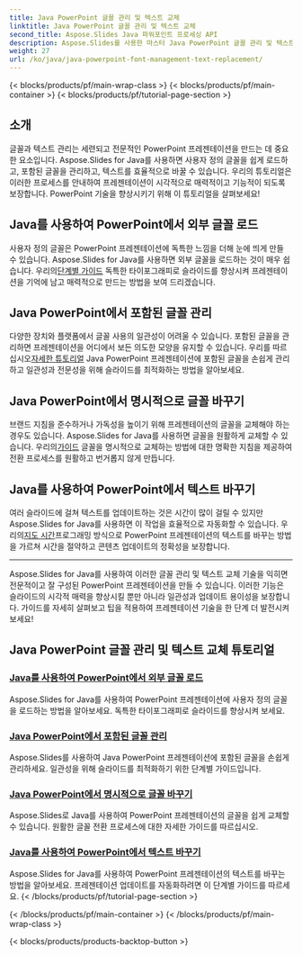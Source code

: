 ```yaml
---
title: Java PowerPoint 글꼴 관리 및 텍스트 교체
linktitle: Java PowerPoint 글꼴 관리 및 텍스트 교체
second_title: Aspose.Slides Java 파워포인트 프로세싱 API
description: Aspose.Slides를 사용한 마스터 Java PowerPoint 글꼴 관리 및 텍스트 대체. 사용자 정의 글꼴을 로드하고, 포함된 글꼴을 관리하고, 텍스트를 원활하게 바꾸는 방법을 알아보세요.
weight: 27
url: /ko/java/java-powerpoint-font-management-text-replacement/
---
```


{< blocks/products/pf/main-wrap-class >}
{< blocks/products/pf/main-container >}
{< blocks/products/pf/tutorial-page-section >}

## 소개

글꼴과 텍스트 관리는 세련되고 전문적인 PowerPoint 프레젠테이션을 만드는 데 중요한 요소입니다. Aspose.Slides for Java를 사용하면 사용자 정의 글꼴을 쉽게 로드하고, 포함된 글꼴을 관리하고, 텍스트를 효율적으로 바꿀 수 있습니다. 우리의 튜토리얼은 이러한 프로세스를 안내하여 프레젠테이션이 시각적으로 매력적이고 기능적이 되도록 보장합니다. PowerPoint 기술을 향상시키기 위해 이 튜토리얼을 살펴보세요!

## Java를 사용하여 PowerPoint에서 외부 글꼴 로드
 사용자 정의 글꼴은 PowerPoint 프레젠테이션에 독특한 느낌을 더해 눈에 띄게 만들 수 있습니다. Aspose.Slides for Java를 사용하면 외부 글꼴을 로드하는 것이 매우 쉽습니다. 우리의[단계별 가이드](./load-external-font-powerpoint-java/) 독특한 타이포그래피로 슬라이드를 향상시켜 프레젠테이션을 기억에 남고 매력적으로 만드는 방법을 보여 드리겠습니다.

## Java PowerPoint에서 포함된 글꼴 관리
다양한 장치와 플랫폼에서 글꼴 사용의 일관성이 어려울 수 있습니다. 포함된 글꼴을 관리하면 프레젠테이션을 어디에서 보든 의도한 모양을 유지할 수 있습니다. 우리를 따르십시오[자세한 튜토리얼](./manage-embedded-fonts-java-powerpoint/) Java PowerPoint 프레젠테이션에 포함된 글꼴을 손쉽게 관리하고 일관성과 전문성을 위해 슬라이드를 최적화하는 방법을 알아보세요.

## Java PowerPoint에서 명시적으로 글꼴 바꾸기
 브랜드 지침을 준수하거나 가독성을 높이기 위해 프레젠테이션의 글꼴을 교체해야 하는 경우도 있습니다. Aspose.Slides for Java를 사용하면 글꼴을 원활하게 교체할 수 있습니다. 우리의[가이드](./replace-fonts-explicitly-java-powerpoint/) 글꼴을 명시적으로 교체하는 방법에 대한 명확한 지침을 제공하여 전환 프로세스를 원활하고 번거롭지 않게 만듭니다.

## Java를 사용하여 PowerPoint에서 텍스트 바꾸기
 여러 슬라이드에 걸쳐 텍스트를 업데이트하는 것은 시간이 많이 걸릴 수 있지만 Aspose.Slides for Java를 사용하면 이 작업을 효율적으로 자동화할 수 있습니다. 우리의[지도 시간](./replace-text-powerpoint-java/)프로그래밍 방식으로 PowerPoint 프레젠테이션의 텍스트를 바꾸는 방법을 가르쳐 시간을 절약하고 콘텐츠 업데이트의 정확성을 보장합니다.

---

Aspose.Slides for Java를 사용하여 이러한 글꼴 관리 및 텍스트 교체 기술을 익히면 전문적이고 잘 구성된 PowerPoint 프레젠테이션을 만들 수 있습니다. 이러한 기능은 슬라이드의 시각적 매력을 향상시킬 뿐만 아니라 일관성과 업데이트 용이성을 보장합니다. 가이드를 자세히 살펴보고 팁을 적용하여 프레젠테이션 기술을 한 단계 더 발전시켜 보세요!
## Java PowerPoint 글꼴 관리 및 텍스트 교체 튜토리얼
### [Java를 사용하여 PowerPoint에서 외부 글꼴 로드](./load-external-font-powerpoint-java/)
Aspose.Slides for Java를 사용하여 PowerPoint 프레젠테이션에 사용자 정의 글꼴을 로드하는 방법을 알아보세요. 독특한 타이포그래피로 슬라이드를 향상시켜 보세요.
### [Java PowerPoint에서 포함된 글꼴 관리](./manage-embedded-fonts-java-powerpoint/)
Aspose.Slides를 사용하여 Java PowerPoint 프레젠테이션에 포함된 글꼴을 손쉽게 관리하세요. 일관성을 위해 슬라이드를 최적화하기 위한 단계별 가이드입니다.
### [Java PowerPoint에서 명시적으로 글꼴 바꾸기](./replace-fonts-explicitly-java-powerpoint/)
Aspose.Slides로 Java를 사용하여 PowerPoint 프레젠테이션의 글꼴을 쉽게 교체할 수 있습니다. 원활한 글꼴 전환 프로세스에 대한 자세한 가이드를 따르십시오.
### [Java를 사용하여 PowerPoint에서 텍스트 바꾸기](./replace-text-powerpoint-java/)
Aspose.Slides for Java를 사용하여 PowerPoint 프레젠테이션의 텍스트를 바꾸는 방법을 알아보세요. 프레젠테이션 업데이트를 자동화하려면 이 단계별 가이드를 따르세요.
{< /blocks/products/pf/tutorial-page-section >}

{< /blocks/products/pf/main-container >}
{< /blocks/products/pf/main-wrap-class >}

{< blocks/products/products-backtop-button >}
